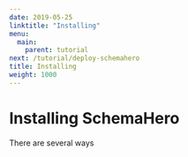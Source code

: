 ```yaml
---
date: 2019-05-25
linktitle: "Installing"
menu:
  main:
    parent: tutorial
next: /tutorial/deploy-schemahero
title: Installing
weight: 1000
---
```


# Installing SchemaHero

There are several ways
